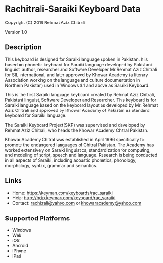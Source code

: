 Rachitrali-Saraiki Keyboard Data
================================

Copyright (C) 2018 Rehmat Aziz Chitrali

Version 1.0

Description
-----------

This keyboard is designed for Saraiki language spoken in Pakistan. It is based on phonetic keyboard for Saraiki language developed by Pakistani linguist, author, researcher and Software Developer Mr.Rehmat Aziz Chitrali for SIL International, and later approved by Khowar Academy (a literary Association working on the language and culture documentation in Northern Pakistan) used in Windows 8.1 and above as Saraiki Keyboard.

This is the first Saraiki language keyboard created by Rehmat Aziz Chitrali, Pakistani linguist, Software Developer and Researcher. This keyboard is for Saraiki language based on the keyboard layout
as developed by Mr. Rehmat Aziz Chitrali and approved by Khowar Academy of Pakistan as standard keyboard for Saraiki language.

The Saraiki Keyboard Project(SKP) was supervised and developed by Rehmat Aziz Chitrali, who heads the Khowar Academy Chitral Pakistan.

Khowar Academy Chitral was established in April 1996 specifically to promote the endangered languages of Chitral Pakistan. The Academy has worked extensively on Saraiki linguistics, standardization for
computing, and modeling of script, speech and language. Research is being conducted in all aspects of Saraiki, including acoustic phonetics, phonology, morphology, syntax, grammar and semantics.

Links
-----

* Home: https://keyman.com/keyboards/rac_saraiki
* Help: http://help.keyman.com/keyboard/rac_saraiki
* Contact: <rachitrali@yahoo.com> or <khowaracademy@yahoo.com>

Supported Platforms
-------------------
 * Windows
 * Web
 * iOS
 * Android
 * iPhone
 * iPad




